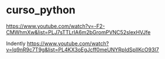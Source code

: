 # curso_python
https://www.youtube.com/watch?v=-F2-CMWhmXw&list=PLJ7sTTLrIA6m2bGromPVNC52slexHVJfe



Indently
https://www.youtube.com/watch?v=lq9nR9c7T9g&list=PL4KX3oEgJcff0meUNYRpIdSpIlKcO93I7